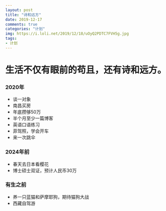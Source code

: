 ```yaml
---
layout: post
title: "诗和远方"
date: 2019-12-17
comments: true
categories: "计划"
img: https://i.loli.net/2019/12/18/uOyQ2PDTC7FVH5g.jpg
tags:
- 计划
---
```



# 生活不仅有眼前的苟且，还有诗和远方。

<!-- more -->

### 2020年
* 谈一对象
* 南昌买房
* 年底攒够50万
* 半个月至少一篇博客
* 英语口语练习
* 菲驾照，学会开车
* 来一次跳伞

### 2024年前
* 春天去日本看樱花
* 博士硕士双证，预计人民币30万

### 有生之前
* 养一只蓝猫和萨摩耶狗，期待猫狗大战
* 西藏自驾游